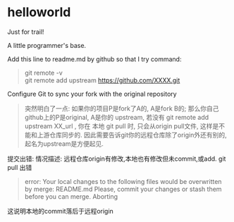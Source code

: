 helloworld
==========

Just for trail!

A little programmer's base.

Add this line to readme.md by github so that I try command:
>    git remote -v    
>    git remote add upstream https://github.com/XXXX.git

Configure Git to sync your fork with the original repository
> 突然明白了一点:
如果你的项目P是fork了A的, A是fork B的;
那么你自己github上的P是original, A是你的 upstream,
若没有 git remote add upstream XX_url ,
你在 本地 git pull 时, 只会从origin pull文件,
这样是不能和上游仓库同步的.
因此需要告诉git你的远程仓库除了origin外还有别的,
起名为upstream是方便起见.

提交出错:
情况描述: 远程仓库origin有修改,本地也有修改但未commit,或add.
git pull 出错
> error: Your local changes to the following files would be overwritten by merge:
>	README.md
> Please, commit your changes or stash them before you can merge.
> Aborting

这说明本地的commit落后于远程origin
